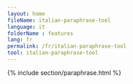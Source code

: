 ```yaml
---
layout: home
fileName: italian-paraphrase-tool
language: it
folderName : features
lang: fr
permalink: /fr/italian-paraphrase-tool
tool: italian-paraphrase-tool
---
```

{% include section/paraphrase.html %}